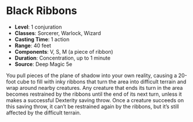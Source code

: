 # Black Ribbons

- **Level**: 1 conjuration
- **Classes**: Sorcerer, Warlock, Wizard
- **Casting Time**: 1 action
- **Range**: 40 feet
- **Components**: V, S, M (a piece of ribbon)
- **Duration**: Concentration, up to 1 minute
- **Source**: Deep Magic 5e

You pull pieces of the plane of shadow into your own reality, causing a 20-foot cube to fill with inky ribbons that turn the area into difficult terrain and wrap around nearby creatures. Any creature that ends its turn in the area becomes restrained by the ribbons until the end of its next turn, unless it makes a successful Dexterity saving throw. Once a creature succeeds on this saving throw, it can’t be restrained again by the ribbons, but it’s still affected by the difficult terrain.

